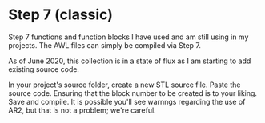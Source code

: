 # Step 7 (classic)

Step 7 functions and function blocks I have used and am still using in my projects. The AWL files can simply be compiled via Step 7.

As of June 2020, this collection is in a state of flux as I am starting to add existing source code.

In your project's source folder, create a new STL source file. Paste the source code. Ensuring that the block number to be created is to your liking. Save and compile. It is possible you'll see warnngs regarding the use of AR2, but that is not a problem; we're careful.
